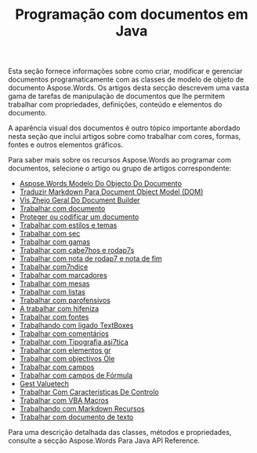 ﻿---
title: Programação com documentos em Java
second_title: Aspose.Words para Java
articleTitle: Programação com documentos
linktitle: Programação com documentos
type: docs
description: "Use as classes de modelo de objeto de documento Aspose.Words para criar, modificar e gerenciar documentos programaticamente com Java. Trabalhe com propriedades, configurações e conteúdo de documentos, bem como com a aparência do documento através do gerenciamento de cores, formas, fontes e outros gráficos."
weight: 340
url: /pt/java/programming-with-documents/
timestamp: 2024-09-25-11-08-55
---

Esta seção fornece informações sobre como criar, modificar e gerenciar documentos programaticamente com as classes de modelo de objeto de documento Aspose.Words. Os artigos desta secção descrevem uma vasta gama de tarefas de manipulação de documentos que lhe permitem trabalhar com propriedades, definições, conteúdo e elementos do documento.

A aparência visual dos documentos é outro tópico importante abordado nesta seção que inclui artigos sobre como trabalhar com cores, formas, fontes e outros elementos gráficos.

Para saber mais sobre os recursos Aspose.Words ao programar com documentos, selecione o artigo ou grupo de artigos correspondente:

- [Aspose.Words Modelo Do Objecto Do Documento](/words/java/aspose-words-document-object-model/)
- [Traduzir Markdown Para Document Object Model (DOM)](/words/java/translate-markdown-to-document-object-model/)
- [Vis Zhejo Geral Do Document Builder](/words/java/document-builder-overview/)
- [Trabalhar com documento](/words/java/working-with-document/)
- [Proteger ou codificar um documento](/words/java/protect-or-encrypt-a-document/)
- [Trabalhar com estilos e temas](/words/java/working-with-styles/)
- [Trabalhar com sec](/words/java/working-with-sections/)
- [Trabalhar com gamas](/words/java/working-with-ranges/)
- [Trabalhar com cabe7hos e rodap7s](/words/java/working-with-headers-and-footers/)
- [Trabalhar com nota de rodap7 e nota de fim](/words/java/working-with-footnote-and-endnote/)
- [Trabalhar com7ndice](/words/java/working-with-table-of-contents/)
- [Trabalhar com marcadores](/words/java/working-with-bookmarks/)
- [Trabalhar com mesas](/words/java/working-with-tables/)
- [Trabalhar com listas](/words/java/working-with-lists/)
- [Trabalhar com parofensivos](/words/java/working-with-paragraphs/)
- [A trabalhar com hifeniza](/words/java/working-with-hyphenation/)
- [Trabalhar com fontes](/words/java/working-with-fonts/)
- [Trabalhando com ligado TextBoxes](/words/java/working-with-linked-textboxes/)
- [Trabalhar com comentários](/words/java/working-with-comments/)
- [Trabalhar com Tipografia asi7tica](/words/java/working-with-asian-typography/)
- [Trabalhar com elementos gr](/words/java/working-with-graphic-elements/)
- [Trabalhar com objectivos Ole](/words/java/working-with-ole-objects/)
- [Trabalhar com campos](/words/java/working-with-fields/)
- [Trabalhar com campos de Fórmula](/words/java/working-with-form-fields/)
- [Gest Valuetech](/words/java/contents-management/)
- [Trabalhar Com Características De Controlo](/words/java/working-with-control-characters/)
- [Trabalhar com VBA Macros](/words/java/working-with-vba-macros/)
- [Trabalhando com Markdown Recursos](/words/java/working-with-markdown-features/)
- [Trabalhar com documento de texto](/words/java/working-with-text-document/)

Para uma descrição detalhada das classes, métodos e propriedades, consulte a secção Aspose.Words Para Java API Reference.
